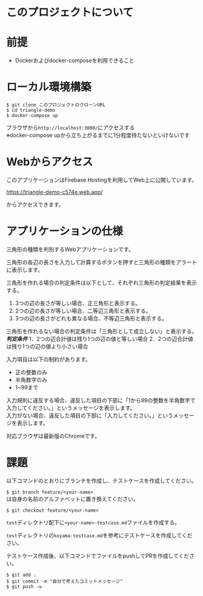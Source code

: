 # このプロジェクトについて

# 前提
- Dockerおよびdocker-composeを利用できること

# ローカル環境構築

`$ git clone このプロジェクトのクローンURL`  
`$ cd triangle-demo`  
`$ docker-compose up`  

ブラウザから`http://localhost:3000/`にアクセスする  
※docker-compose upから立ち上がるまでに1分程度待たないといけないです  

# Webからアクセス
このアプリケーションはFirebase Hostingを利用してWeb上に公開しています。

https://triangle-demo-c574e.web.app/

からアクセスできます。

# アプリケーションの仕様

三角形の種類を判別するWebアプリケーションです。

三角形の各辺の長さを入力して計算するボタンを押すと三角形の種類をアラートに表示します。

三角形を作れる場合の判定条件は以下として、それぞれ三角形の判定結果を表示する。  
1. 3つの辺の長さが等しい場合、正三角形と表示する。
2. 2つの辺の長さが等しい場合、二等辺三角形と表示する。
3. 3つの辺の長さがどれも異なる場合、不等辺三角形と表示する。 

三角形を作れるない場合の判定条件は「三角形として成立しない」と表示する。 
***判定条件***
1．2つの辺合計値は残り1つの辺の値と等しい場合
2．2つの辺合計値は残り1つの辺の値より小さい場合

入力項目は以下の制約があります。
- 正の整数のみ
- 半角数字のみ
- 1~99まで

入力規則に違反する場合、違反した項目の下部に「1から99の整数を半角数字で入力してください。」というメッセージを表示します。  
入力がない場合、違反した項目の下部に「入力してください。」というメッセージを表示します。  

対応ブラウザは最新版のChromeです。  

# 課題

以下コマンドのとおりにブランチを作成し、テストケースを作成してください。  

`$ git branch feature/<your-name>`  
<your-name>は自身の名前のアルファベットに置き換えてください。  

`$ git checkout feature/<your-name>`  

`test`ディレクトリ配下に`<your-name>-testcase.md`ファイルを作成する。  
  
`test`ディレクトリの`koyama-testcase.md`を参考にテストケースを作成してください。  
  
テストケース作成後、以下コマンドでファイルをpushしてPRを作成してください。  
  
`$ git add .`  
`$ git commit -m "自分で考えたコミットメッセージ"`  
`$ git push -u`  
